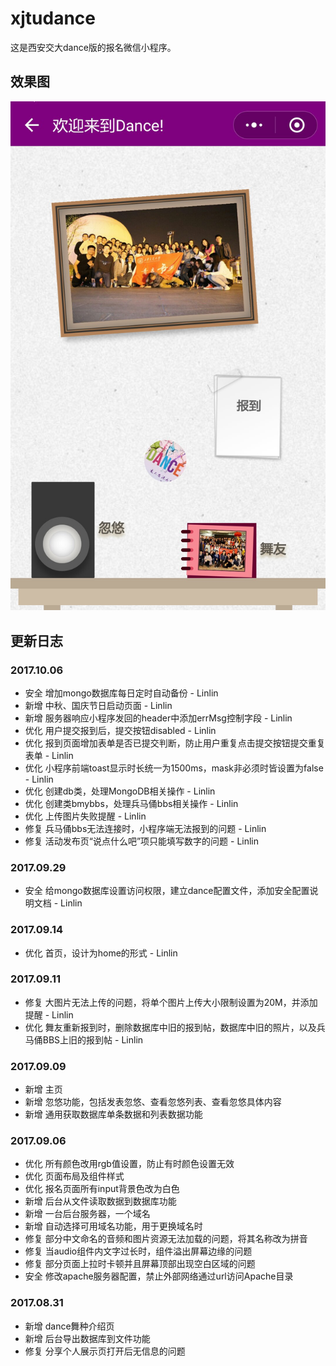 # xjtudance
这是西安交大dance版的报名微信小程序。
## 效果图
![Welcome to Dance!](/images/screenshot/welcome_to_dance.jpg "dance版微信小程序报名页")
## 更新日志
### 2017.10.06
* 安全 增加mongo数据库每日定时自动备份 - Linlin
* 新增 中秋、国庆节日启动页面 - Linlin
* 新增 服务器响应小程序发回的header中添加errMsg控制字段 - Linlin
* 优化 用户提交报到后，提交按钮disabled - Linlin
* 优化 报到页面增加表单是否已提交判断，防止用户重复点击提交按钮提交重复表单 - Linlin
* 优化 小程序前端toast显示时长统一为1500ms，mask非必须时皆设置为false - Linlin
* 优化 创建db类，处理MongoDB相关操作 - Linlin
* 优化 创建类bmybbs，处理兵马俑bbs相关操作 - Linlin
* 优化 上传图片失败提醒 - Linlin
* 修复 兵马俑bbs无法连接时，小程序端无法报到的问题 - Linlin
* 修复 活动发布页“说点什么吧”项只能填写数字的问题 - Linlin
### 2017.09.29
* 安全 给mongo数据库设置访问权限，建立dance配置文件，添加安全配置说明文档 - Linlin
### 2017.09.14
* 优化 首页，设计为home的形式 - Linlin
### 2017.09.11
* 修复 大图片无法上传的问题，将单个图片上传大小限制设置为20M，并添加提醒 - Linlin
* 优化 舞友重新报到时，删除数据库中旧的报到帖，数据库中旧的照片，以及兵马俑BBS上旧的报到帖 - Linlin
### 2017.09.09
* 新增 主页
* 新增 忽悠功能，包括发表忽悠、查看忽悠列表、查看忽悠具体内容
* 新增 通用获取数据库单条数据和列表数据功能
### 2017.09.06
* 优化 所有颜色改用rgb值设置，防止有时颜色设置无效
* 优化 页面布局及组件样式
* 优化 报名页面所有input背景色改为白色
* 新增 后台从文件读取数据到数据库功能
* 新增 一台后台服务器，一个域名
* 新增 自动选择可用域名功能，用于更换域名时
* 修复 部分中文命名的音频和图片资源无法加载的问题，将其名称改为拼音
* 修复 当audio组件内文字过长时，组件溢出屏幕边缘的问题
* 修复 部分页面上拉时卡顿并且屏幕顶部出现空白区域的问题
* 安全 修改apache服务器配置，禁止外部网络通过url访问Apache目录
### 2017.08.31
* 新增 dance舞种介绍页
* 新增 后台导出数据库到文件功能
* 修复 分享个人展示页打开后无信息的问题